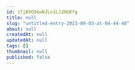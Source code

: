```yaml
---
id: 1fjB9O96wNJLn1LJ3HUKYg
title: null
slug: "untitled-entry-2023-09-03-at-04-44-48"
about: null
createdAt: null
updatedAt: null
tags: []
thumbnail: null
published: false
---
```

